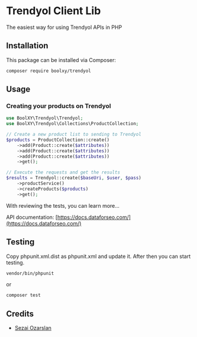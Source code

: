 # Trendyol Client Lib

The easiest way for using Trendyol APIs in PHP

## Installation

This package can be installed via Composer:

```bash
composer require boolxy/trendyol
```

## Usage

### Creating your products on Trendyol

```php
use BoolXY\Trendyol\Trendyol;
use BoolXY\Trendyol\Collections\ProductCollection;

// Create a new product list to sending to Trendyol
$products = ProductCollection::create()
    ->add(Product::create($attributes))
    ->add(Product::create($attributes))
    ->add(Product::create($attributes))
    ->get();

// Execute the requests and get the results
$results = Trendyol::create($baseUri, $user, $pass)
    ->productService()
    ->createProducts($products)
    ->get();

```

With reviewing the tests, you can learn more...

API documentation: [https://docs.dataforseo.com/](https://docs.dataforseo.com/)

## Testing

Copy phpunit.xml.dist as phpunit.xml and update it. After then you can start testing.

```bash
vendor/bin/phpunit
```

or

```bash
composer test
```

## Credits

- [Sezai Ozarslan](https://github.com/sezaiozarslan)
